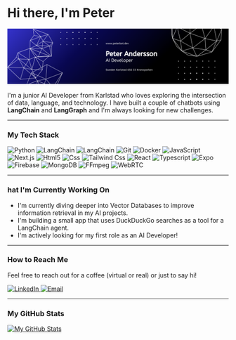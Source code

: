 

# Hi there, I'm Peter

<p align="center">
  <img src="./github-banner.png" width="800">
</p>

I'm a junior AI Developer from Karlstad who loves exploring the intersection of data, language, and technology. I have built a couple of chatbots using **LangChain** and **LangGraph** and I'm always looking for new challenges.

---

###  My Tech Stack

<p align="left">

  <img src="https://img.shields.io/badge/Python-3776AB?style=for-the-badge&logo=python&logoColor=white" alt="Python" />
  <img src="https://img.shields.io/badge/LangChain-00866A?style=for-the-badge" alt="LangChain" />
   <img src="https://img.shields.io/badge/LangGraph-1C3C3C?style=for-the-badge" alt="LangChain" />
  <img src="https://img.shields.io/badge/Git-F05032?style=for-the-badge&logo=git&logoColor=white" alt="Git" />
  <img src="https://img.shields.io/badge/Docker-2496ED?style=for-the-badge&logo=docker&logoColor=white" alt="Docker" />
  <img src="https://img.shields.io/badge/JavaScript-F7DF1E?style=for-the-badge&logo=javascript&logoColor=black" alt="JavaScript" />
  <img src="https://img.shields.io/badge/Next.js-000000?style=for-the-badge" alt="Next.js" />
  <img src="https://img.shields.io/badge/Html5-E34F26?style=for-the-badge" alt="Html5" />
  <img src="https://img.shields.io/badge/Css-663399?style=for-the-badge" alt="Css" />
  <img src="https://img.shields.io/badge/Tailwind Css-06B6D4?style=for-the-badge" alt="Tailwind Css" />
   <img src="https://img.shields.io/badge/React-1DAFB?style=for-the-badge" alt="React" />
   <img src="https://img.shields.io/badge/Typescript-47A248?style=for-the-badge" alt="Typescript" />
   <img src="https://img.shields.io/badge/Expo-1C2024?style=for-the-badge" alt="Expo" />
   <img src="https://img.shields.io/badge/Firebase-D2C00?style=for-the-badge" alt="Firebase" />
   <img src="https://img.shields.io/badge/MongoDB-47A248?style=for-the-badge" alt="MongoDB" />
    <img src="https://img.shields.io/badge/FFmpeg-007808?style=for-the-badge" alt="FFmpeg" />
    <img src="https://img.shields.io/badge/WebRTC-333333?style=for-the-badge" alt="WebRTC" />
</p>

---

### hat I'm Currently Working On

*   I'm currently diving deeper into Vector Databases to improve information retrieval in my AI projects.
*   I'm building a small app that uses DuckDuckGo searches as a tool for a LangChain agent.
*   I'm actively looking for my first role as an AI Developer!

---

### How to Reach Me

Feel free to reach out for a coffee (virtual or real) or just to say hi!

<p align="left">
  <a href="https://www.linkedin.com/in/peter-andersson-a05077173//" target="_blank">
    <img src="https://img.shields.io/badge/LinkedIn-0077B5?style=for-the-badge&logo=linkedin&logoColor=white" alt="LinkedIn" />
  </a>
  <a href="mailto:dev.peter.ai@gmail.com">
    <img src="https://img.shields.io/badge/Email_Me-D14836?style=for-the-badge&logo=gmail&logoColor=white" alt="Email" />
  </a>
</p>

---

### My GitHub Stats

[![My GitHub Stats](https://github-readme-stats.vercel.app/api?username=ronnedahl&show_icons=true&theme=tokyonight&hide_border=true&count_private=true)](https://github.com/anuraghazra/github-readme-stats)

